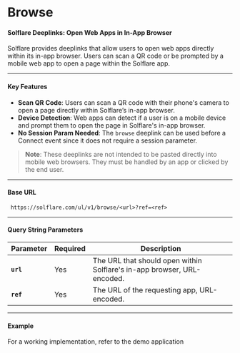 # Browse

#### **Solflare Deeplinks: Open Web Apps in In-App Browser**

Solflare provides deeplinks that allow users to open web apps directly within its in-app browser. Users can scan a QR code or be prompted by a mobile web app to open a page within the Solflare app.

***

#### **Key Features**

* **Scan QR Code**: Users can scan a QR code with their phone's camera to open a page directly within Solflare’s in-app browser.
* **Device Detection**: Web apps can detect if a user is on a mobile device and prompt them to open the page in Solflare's in-app browser.
* **No Session Param Needed**: The `browse` deeplink can be used before a Connect event since it does not require a session parameter.

> **Note**: These deeplinks are not intended to be pasted directly into mobile web browsers. They must be handled by an app or clicked by the end user.

***

#### **Base URL**

```plaintext
 https://solflare.com/ul/v1/browse/<url>?ref=<ref>
```

***

#### **Query String Parameters**

| **Parameter** | **Required** | **Description**                                                         |
| ------------- | ------------ | ----------------------------------------------------------------------- |
| **`url`**     | Yes          | The URL that should open within Solflare's in-app browser, URL-encoded. |
| **`ref`**     | Yes          | The URL of the requesting app, URL-encoded.                             |

***

#### **Example**

For a working implementation, refer to the demo application
